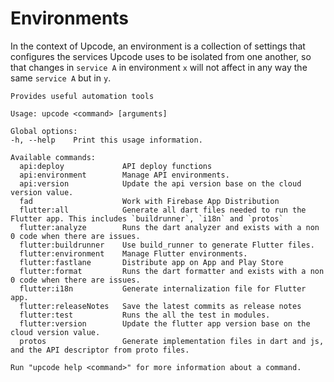 # Environments

In the context of Upcode, an environment is a collection of settings
that configures the services Upcode uses to be isolated from one another,
so that changes in `service A` in environment `x` will not affect in any way
the same `service A` but in `y`.


```
Provides useful automation tools

Usage: upcode <command> [arguments]

Global options:
-h, --help    Print this usage information.

Available commands:
  api:deploy             API deploy functions
  api:environment        Manage API environments.
  api:version            Update the api version base on the cloud version value.
  fad                    Work with Firebase App Distribution
  flutter:all            Generate all dart files needed to run the Flutter app. This includes `buildrunner`, `i18n` and `protos`
  flutter:analyze        Runs the dart analyzer and exists with a non 0 code when there are issues.
  flutter:buildrunner    Use build_runner to generate Flutter files.
  flutter:environment    Manage Flutter environments.
  flutter:fastlane       Distribute app on App and Play Store
  flutter:format         Runs the dart formatter and exists with a non 0 code when there are issues.
  flutter:i18n           Generate internalization file for Flutter app.
  flutter:releaseNotes   Save the latest commits as release notes
  flutter:test           Runs the all the test in modules.
  flutter:version        Update the flutter app version base on the cloud version value.
  protos                 Generate implementation files in dart and js, and the API descriptor from proto files.

Run "upcode help <command>" for more information about a command.
```